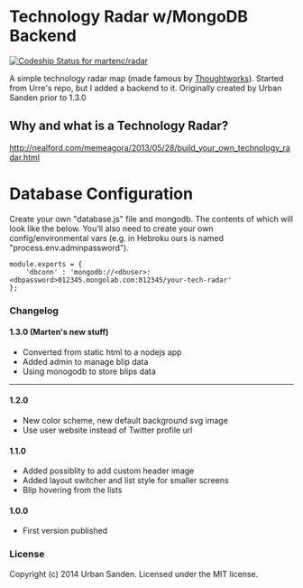 # Technology Radar w/MongoDB Backend

[ ![Codeship Status for martenc/radar](https://codeship.com/projects/778f1fb0-9df0-0132-b04e-0a6e67eb63d6/status?branch=gh-pages)](https://codeship.com/projects/64661)

A simple technology radar map (made famous by [Thoughtworks](http://www.thoughtworks.com/radar)). Started from Urre's repo, but I added a backend to it. Originally created by Urban Sanden prior to 1.3.0

## Why and what is a Technology Radar? 
http://nealford.com/memeagora/2013/05/28/build_your_own_technology_radar.html

# Database Configuration

Create your own "database.js" file and mongodb. The contents of which will look like the below. You'll also need to create your own config/environmental vars (e.g. in Hebroku ours is named "process.env.adminpassword").

```
module.exports = {
	'dbconn' : 'mongodb://<dbuser>:<dbpassword>012345.mongolab.com:012345/your-tech-radar'
};
```



### Changelog

#### 1.3.0 (Marten's new stuff)
+ Converted from static html to a nodejs app
+ Added admin to manage blip data
+ Using monogodb to store blips data

------------------------------------------------------

#### 1.2.0
+ New color scheme, new default background svg image
+ Use user website instead of Twitter profile url

#### 1.1.0
+ Added possiblity to add custom header image
+ Added layout switcher and list style for smaller screens
+ Blip hovering from the lists

#### 1.0.0
+ First version published

### License
Copyright (c) 2014 Urban Sanden. Licensed under the MIT license.
